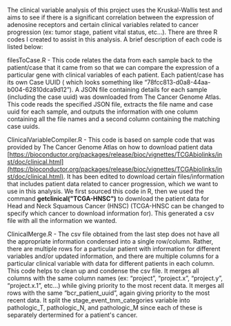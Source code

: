 The clinical variable analysis of this project uses the Kruskal-Wallis test and aims to see if there is a significant correlation between the expression of adenosine receptors and certain clinical variables related to cancer progression (ex: tumor stage, patient vital status, etc...). There are three R codes I created to assist in this analysis.  A brief description of each code is listed below:

filesToCase.R - This code relates the data from each sample back to the patient/case that it came from so that we can compare the expression of a particular gene with clinical variables of each patient.  Each patient/case has its own Case UUID ( which looks something like “78fcc813-d0a8-44aa-b004-62810dca9d12”).  A JSON file containing details for each sample (including the case uuid) was downloaded from The Cancer Genome Atlas.  This code reads the specified JSON file, extracts the file name and case uuid for each sample, and outputs the information with one column containing all the file names and a second column containing the matching case uuids.

ClinicalVariableCompiler.R - This code is based on sample code that was provided by The Cancer Genome Atlas on how to download patient data [https://bioconductor.org/packages/release/bioc/vignettes/TCGAbiolinks/inst/doc/clinical.html](https://bioconductor.org/packages/release/bioc/vignettes/TCGAbiolinks/inst/doc/clinical.html).  It has been edited to download certain files/information that includes patient data related to cancer progression, which we want to use in this analysis.  We first sourced this code in R, then we used the command **getclinical("TCGA-HNSC")** to download the patient data for Head and Neck Squamous Cancer (HNSC) (TCGA-HNSC can be changed to specify which cancer to download information for).  This generated a csv file with all the information we wanted.

ClinicalMerge.R - The csv file obtained from the last step does not have all the appropriate information condensed into a single row/column.  Rather, there are multiple rows for a particular patient with information for different variables and/or updated information, and there are multiple columns for a particular clinical variable with data for different patients in each column.  This code helps to clean up and condense the csv file.  It merges all columns with the same column names (ex: “project”, “project.x”, “project.y”, “project.x.1”, etc…) while giving priority to the most recent data.  It merges all rows with the same “bcr_patient_uuid”, again giving priority to the most recent data.  It split the stage_event_tnm_categories variable into pathologic_T, pathologic_N, and pathologic_M since each of these is separately dertermined for a patient's cancer.


